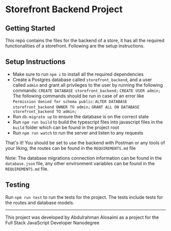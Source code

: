 # Storefront Backend Project

## Getting Started

This repo contains the files for the backend of a store, it has all the required functionalities of a storefront. Following are the setup instructions.

## Setup Instructions

- Make sure to run `npm i` to install all the required dependencies
- Create a Postgres database called `storefront_backend`, and a user called `admin` and grant all privileges to the user by running the following commands:
  `CREATE DATABASE storefront_backend;`
  `CREATE USER admin;`
  The following commands should be run in case of an error like `Permission denied for schema public`:
  `ALTER DATABASE storefront_backend OWNER TO admin;`
  `GRANT ALL ON DATABASE storefront_backend TO admin;`
- Run `db-migrate up` to ensure the database is on the correct state
- Run `npm run build` to build the typescript files into javascript files in the `build` folder which can be found in the project root
- Run `npm run watch` to run the server and listen to any requests

That's it! You should be set to use the backend with Postman or any tools of your liking, the routes can be found in the `REQUIREMENTS.md` file

Note: The database migrations connection information can be found in the `database.json` file, any other environment variables can be found in the `REQUIREMENTS.md` file.

## Testing

Run `npm run test` to run the tests for the project. The tests include tests for the routes and database models.

---

This project was developed by Abdulrahman Alosaimi as a project for the Full Stack JavaScript Developer Nanodegree
